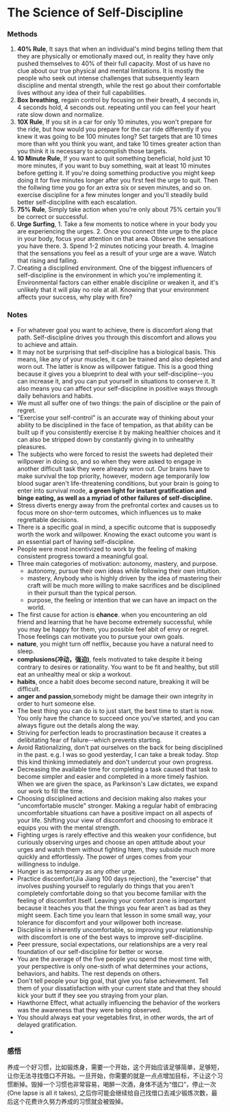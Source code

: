 # The Science of Self-Discipline

### Methods

1. **40% Rule**, It says that when an individual's mind begins telling them that they are physically or emotionally maxed out, in reality they have only pushed themselves to 40% of their full capacity. Most of us have no clue about our true physical and mental limitations. It is mostly the people who seek out intense challenges that subsequently learn discipline and mental strength, while the rest go about their comfortable lives without any idea of their full capabilities. 
2. **Box breathing**, regain control by focusing on their breath, 4 seconds in, 4 seconds hold, 4 seconds out. repeating until you can feel your heart rate slow down and normalize.
3. **10X Rule**, If you sit in a car for only 10 minutes, you won't prepare for the ride, but how would you prepare for the car ride differently if you knew it was going to be 100 minutes long? Set targets that are 10 times more than wht you think you want, and take 10 times greater action than you think it is necessary to accomplish those targets. 
4. **10 Minute Rule**, If you want to quit something beneficial, hold just 10 more minutes, if you want to buy something, wait at least 10 minutes before getting it. If you're doing something productive you might keep doing it for five minutes longer after you first feel the urge to quit. Then the follwing time you go for an extra six or seven minutes, and so on. exercise discipline for a few minutes longer and you'll steadily build better self-discipline with each escalation. 
5. **75% Rule**, Simply take action when you're only about 75% certain you'll be correct or successful. 
6. **Urge Surfing**, 1. Take a few moments to notice where in your body you are experiencing the urges. 2. Once you connect thte urge to the place in your body, focus your attention on that area. Observe the sensations you have there. 3. Spend 1-2 minutes noticing your breath. 4. Imagine that the sensations you feel as a result of your urge are a wave. Watch that rising and falling. 
7. Creating a disciplined environment. One of the biggest influencers of self-discipline is the environment in which you're implementing it. Environmental factors can either enable discipline or weaken it, and it's unlikely that it will play no role at all. Knowing that your environment affects your success, why play with fire?


### Notes

- For whatever goal you want to achieve, there is discomfort along that path. Self-discipline drives you through this discomfort and allows you to achieve and attain.
- It may not be surprising that self-discipline has a biological basis. This means, like any of your muscles, it can be trained and also depleted and worn out. The latter is know as willpower fatigue. This is a good thing because it gives you a blueprint to deal with your self-discipline--you can increase it, and you can put yourself in situations to conserve it. It also means you can affect your self-discipline in positive ways through daily behaviors and habits. 
- We must all suffer one of two things: the pain of discipline or the pain of regret. 
- "Exercise your self-control" is an accurate way of thinking about your ability to be disciplined in the face of tempation, as that ability can be built up if you consistently exercise it by making healthier choices and it can also be stripped down by constantly giving in to unhealthy pleasures. 
- The subjects who were forced to resist the sweets had depleted their willpower in doing so, and so when they were asked to engage in another difficult task they were already wron out. Our brains have to make survival the top priority, however, modern age temporarily low blood sugar aren't life-threatening conditions, but your brain is going to enter into survival mode, **a green light for instant gratification and binge eating, as well as a myriad of other failures of self-discipline.**
- Stress diverts energy away from the prefrontal cortex and causes us to focus more on shor-term outcomes, which influences us to make regrettable decisions. 
- There is a specific goal in mind, a specific outcome that is supposedly worth the work and willpower. Knowing the exact outcome you want is an essential part of having self-discipline. 
- People were most incentivized to work by the feeling of making consistent progress toward a meaningful goal. 
- Three main categories of motivation: autonomy, mastery, and purpose. 
  - autonomy, pursue their own ideas while following their own intuition.
  - mastery, Anybody who is highly driven by the idea of mastering their craft will be much more willing to make sacrifices and be disciplined in their pursuit than the typical person.
  - purpose, the feeling or intention that we can have an impact on the world. 
- The first cause for action is **chance**. when you encountering an old friend and learning that he have become extremely successful, while you may be happy for them, you possible feel abit of envy or regret. Those feelings can motivate you to pursue your own goals.
- **nature**, you might turn off netflix, because you have a natural need to sleep. 
- **complusions(冲动，强迫)**, feels motivated to take despite it being contrary to desires or rationality. You want to be fit and healthy, but still eat an unhealthy meal or skip a workout. 
- **habits**, once a habit does become second nature, breaking it will be difficult. 
- **anger and passion**,somebody might be damage their own integrity in order to hurt someone else. 
- The best thing you can do is to just start, the best time to start is now. You only have the chance to succeed once you've started, and you can always figure out the details along the way. 
- Striving for perfection leads to procrastination because it creates a delibitating fear of failure--which prevents starting. 
- Avoid Rationalizing, don't pat ourselves on the back for being disciplined in the past. e.g. I was so good yesterday, I can take a break today. Stop this kind thinking immediately and don't undercut your own progress. 
- Decreasing the available time for completing a task caused that task to become simpler and easier and completed in a more timely fashion. When we are given the space, as Parkinson's Law dictates, we expand our work to fill the time. 
- Choosing disciplined actions and decision making also makes your "uncomfortable muscle" stronger. Making a regular habit of embracing uncomfortable situations can have a positive impact on all aspects of your life. Shifting your view of discomfort and choosing to embrace it equips you with the mental strength. 
- Fighting urges is rarely effective and this weaken your confidence, but curiously observing urges and choose an open attitude about your urges and watch them without fighting htem, they subside much more quickly and effortlessly. The power of urges comes from your willingness to indulge. 
- Hunger is as temporary as any other urge. 
- Practice discomfort(Jia Jiang 100 days rejection), the "exercise" that involves pushing yourself to regularly do things that you aren't completely comfortable doing so that you become familiar with the feeling of discomfort itself. Leaving your comfort zone is important because it teaches you that the things you fear aren't as bad as they might seem. Each time you learn that lesson in some small way, your tolerance for discomfort and your willpower both increase.
- Discipline is inherently uncomfortable, so improving your relationship with discomfort is one of the best ways to improve self-discipline. 
- Peer pressure, social expectations, our relationships are a very real foundation of our self-discipline for better or worse. 
- You are the average of the five people you spend the most time with, your perspective is only one-sixth of what determines your actions, behaviors, and habits. The rest depends on others. 
- Don't tell people your big goal, that give you false achievement. Tell them of your dissatisfaction with your current state and that they should kick your butt if they see you straying from your plan. 
- Hawthorne Effect, what actually influencing the behavior of the workers was the awareness that they were being observed. 
- You should always eat your vegetables first, in other words, the art of delayed gratification. 
- 

### 感悟

养成一个好习惯，比如锻炼身，需要一个开始，这个开始应该足够简单，足够短，让你无法寻找借口不开始。一旦开始，你需要的就是一点点增加目标，不让这个习惯断掉。毁掉一个习惯也非常容易，喝醉一次酒，身体不适为“借口”，停止一次(One lapse is all it takes), 之后你可能会继续给自己找借口去减少锻炼次数，最后这个花费许久努力养成的习惯就会被毁掉。
 
